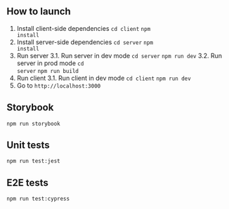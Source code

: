 ## How to launch

1. Install client-side dependencies
   <code>cd client</code>
   <code>npm install</code>
2. Install server-side dependencies
   <code>cd server</code>
   <code>npm install</code>
3. Run server
   3.1. Run server in dev mode
   <code>cd server</code>
   <code>npm run dev</code>
   3.2. Run server in prod mode
   <code>cd server</code>
   <code>npm run build</code>
4. Run client
   3.1. Run client in dev mode
   <code>cd client</code>
   <code>npm run dev</code>
5. Go to <code>http://localhost:3000</code>

## Storybook

<code>npm run storybook</code>

## Unit tests

<code>npm run test:jest</code>

## E2E tests

<code>npm run test:cypress</code>
